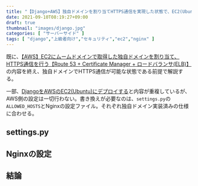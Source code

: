 ```yaml
---
title: "【Django+AWS】独自ドメインを割り当てHTTPS通信を実現した状態で、EC2(Ubuntu+Nginx)へデプロイする"
date: 2021-09-10T08:19:27+09:00
draft: true
thumbnail: "images/django.jpg"
categories: [ "サーバーサイド" ]
tags: [ "django","上級者向け","セキュリティ","ec2","nginx" ]
---
```


既に、[【AWS】EC2にムームドメインで取得した独自ドメインを割り当て、HTTPS通信を行う【Route 53 + Certificate Manager + ロードバランサ(ELB)】](/post/ec2-origin-domain-https/)の内容を終え、独自ドメインでHTTPS通信が可能な状態である前提で解説する。

一部、[DjangoをAWSのEC2(Ubuntu)にデプロイする](/post/django-deploy-ec2/)と内容が重複しているが、AWS側の設定は一切行わない。書き換えが必要なのは、`settings.py`の`ALLOWED_HOSTS`とNginxの設定ファイル。それぞれ独自ドメイン実装済みの仕様に合わせる。

## settings.py




## Nginxの設定




## 結論




